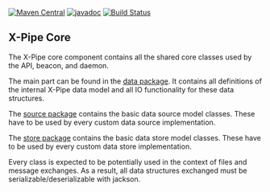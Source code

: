 [![Maven Central](https://maven-badges.herokuapp.com/maven-central/io.xpipe/core/badge.svg)](https://maven-badges.herokuapp.com/maven-central/io.xpipe/core)
[![javadoc](https://javadoc.io/badge2/io.xpipe/core/javadoc.svg)](https://javadoc.io/doc/io.xpipe/core)
[![Build Status](https://github.com/xpipe-io/xpipe_java/actions/workflows/core-build.yml/badge.svg)](https://github.com/xpipe-io/xpipe_java/actions/workflows/core-build.yml)


## X-Pipe Core

The X-Pipe core component contains all the shared core classes used by the API, beacon, and daemon.

The main part can be found in the [data package]().
It contains all definitions of the internal X-Pipe data model and all IO functionality for these data structures.

The [source package]() contains the basic data source model classes.
These have to be used by every custom data source implementation.

The [store package]() contains the basic data store model classes.
These have to be used by every custom data store implementation.

Every class is expected to be potentially used in the context of files and message exchanges.
As a result, all data structures exchanged must be serializable/deserializable with jackson.
